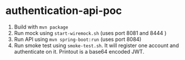 # authentication-api-poc

1. Build with `mvn package`
2. Run mock using `start-wiremock.sh` (uses port 8081 and 8444 )
3. Run API using `mvn spring-boot:run` (uses port 8084)
4. Run smoke test using `smoke-test.sh`. It will register one account and authenticate on it. Printout is a base64 encoded JWT.

